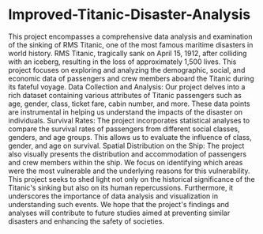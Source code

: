 # Improved-Titanic-Disaster-Analysis

This project encompasses a comprehensive data analysis and examination of the sinking of RMS Titanic, one of the most famous maritime disasters in world history. RMS Titanic, tragically sank on April 15, 1912, after colliding with an iceberg, resulting in the loss of approximately 1,500 lives. This project focuses on exploring and analyzing the demographic, social, and economic data of passengers and crew members aboard the Titanic during its fateful voyage.
Data Collection and Analysis: Our project delves into a rich dataset containing various attributes of Titanic passengers such as age, gender, class, ticket fare, cabin number, and more. These data points are instrumental in helping us understand the impacts of the disaster on individuals.
Survival Rates: The project incorporates statistical analyses to compare the survival rates of passengers from different social classes, genders, and age groups. This allows us to evaluate the influence of class, gender, and age on survival.
Spatial Distribution on the Ship: The project also visually presents the distribution and accommodation of passengers and crew members within the ship. We focus on identifying which areas were the most vulnerable and the underlying reasons for this vulnerability.
This project seeks to shed light not only on the historical significance of the Titanic's sinking but also on its human repercussions. Furthermore, it underscores the importance of data analysis and visualization in understanding such events. We hope that the project's findings and analyses will contribute to future studies aimed at preventing similar disasters and enhancing the safety of societies.


